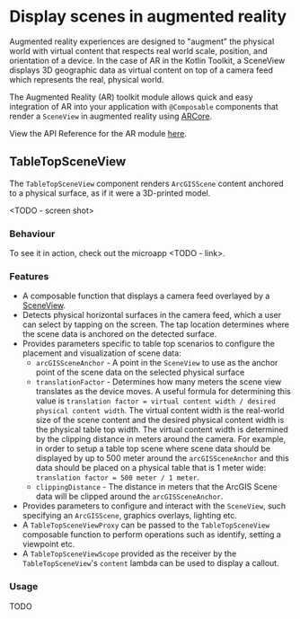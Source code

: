 # Display scenes in augmented reality

Augmented reality experiences are designed to "augment" the physical world with virtual content that respects real world scale, position, and orientation of a device. In the case of AR in the Kotlin Toolkit, a SceneView displays 3D geographic data as virtual content on top of a camera feed which represents the real, physical world.

The Augmented Reality (AR) toolkit module allows quick and easy integration of AR into your application with `@Composable` components that render a `SceneView` in augmented reality using [ARCore](https://github.com/google-ar/arcore-android-sdk).

View the API Reference for the AR module [here](https://developers.arcgis.com/kotlin/toolkit-api-reference/arcgis-maps-kotlin-toolkit/com.arcgismaps.toolkit.ar/index.html).

## TableTopSceneView

The `TableTopSceneView` component renders `ArcGISScene` content anchored to a physical surface, as if it were a 3D-printed model.

<TODO - screen shot>

### Behaviour

To see it in action, check out the microapp <TODO - link>.

### Features

- A composable function that displays a camera feed overlayed by a [SceneView](https://github.com/Esri/arcgis-maps-sdk-kotlin-toolkit/blob/main/toolkit/geoview-compose/src/main/java/com/arcgismaps/toolkit/geoviewcompose/SceneView.kt).
- Detects physical horizontal surfaces in the camera feed, which a user can select by tapping on the screen. The tap location determines where the scene data is anchored on the detected surface.
- Provides parameters specific to table top scenarios to configure the placement and visualization of scene data:
    - `arcGISSceneAnchor` - A point in the `SceneView` to use as the anchor point of the scene data on the selected physical surface
    - `translationFactor` - Determines how many meters the scene view translates as the device moves. A useful formula for determining this value is `translation factor = virtual content width / desired physical content width`. The virtual content width is the real-world size of the scene content and the desired physical content width is the physical table top width. The virtual content width is determined by the clipping distance in meters around the camera. For example, in order to setup a table top scene where scene data should be displayed by up to 500 meter around the `arcGISSceneAnchor` and this data should be placed on a physical table that is 1 meter wide: `translation factor = 500 meter / 1 meter`.
    - `clippingDistance` - The distance in meters that the ArcGIS Scene data will be clipped around the `arcGISSceneAnchor`.
- Provides parameters to configure and interact with the `SceneView`, such specifying an `ArcGISScene`, graphics overlays, lighting etc.
- A `TableTopSceneViewProxy` can be passed to the `TableTopSceneView` composable function to perform operations such as identify, setting a viewpoint etc.
- A `TableTopSceneViewScope` provided as the receiver by the `TableTopSceneView`'s `content` lambda can be used to display a callout.

### Usage

TODO